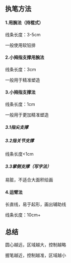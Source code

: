 ## 执笔方法

#### 1.用腕法（持棍式）

线条长度：3-5cm

一般使用软铅排

#### 2.小拇指支撑用腕法

线条长度：3cm

一般用于精准塑造

#### 3.小拇指支撑法

线条长度：1cm

一般用于更加精准塑造

##### 3.1指尖支撑

##### 3.2指关节支撑

线条长度<1cm

##### 3.3掌侧支撑（写字法）

易脏，不适合大面积绘画

#### 4.运臂法

长直线，易于起形，画出辅助线

线条长度：10cm+



## 总结

圆心越远，区域越大，控制越略

握笔越近，控制越准，区域越小

